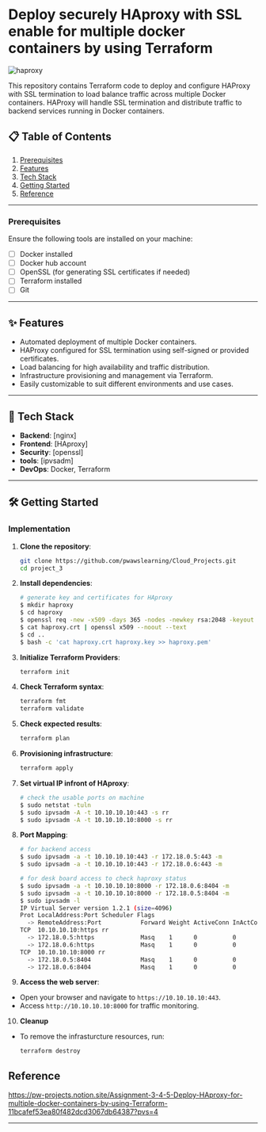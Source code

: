 # Deploy securely HAproxy with SSL enable for multiple docker containers by using Terraform

![haproxy](https://github.com/user-attachments/assets/6e5e33bc-feb2-4bba-9936-1bf67c760533)

This repository contains Terraform code to deploy and configure HAProxy with SSL termination to load balance traffic across multiple Docker containers. HAProxy will handle SSL termination and distribute traffic to backend services running in Docker containers.

## 📋 Table of Contents
1. [Prerequisites](#prerequisites)
2. [Features](#features)
3. [Tech Stack](#tech-stack)
4. [Getting Started](#getting-started)
5. [Reference](#reference)

---

### Prerequisites
Ensure the following tools are installed on your machine:
- [ ] Docker installed
- [ ] Docker hub account
- [ ] OpenSSL (for generating SSL certificates if needed)
- [ ] Terraform installed
- [ ] Git

---

## ✨ Features <a name="features"></a>
- Automated deployment of multiple Docker containers.
- HAProxy configured for SSL termination using self-signed or provided certificates.
- Load balancing for high availability and traffic distribution.
- Infrastructure provisioning and management via Terraform.
- Easily customizable to suit different environments and use cases.

---

## 🚀 Tech Stack <a name="tech-stack"></a>
- **Backend**: [nginx]
- **Frontend**: [HAproxy]
- **Security**: [openssl]
- **tools**: [ipvsadm]
- **DevOps**: Docker, Terraform

---

## 🛠 Getting Started <a name="getting-started"></a>


### Implementation
1. **Clone the repository**:
    ```bash
    git clone https://github.com/pwawslearning/Cloud_Projects.git
    cd project_3
    ```

2. **Install dependencies**:
    ```bash
    # generate key and certificates for HAproxy
    $ mkdir haproxy
    $ cd haproxy
    $ openssl req -new -x509 -days 365 -nodes -newkey rsa:2048 -keyout haproxy.key -out haproxy.crt -subj "/CN=localhost1"
    $ cat haproxy.crt | openssl x509 --noout --text 
    $ cd ..
    $ bash -c 'cat haproxy.crt haproxy.key >> haproxy.pem'
    ```

3. **Initialize Terraform Providers**:
    ```bash
    terraform init
    ```
4. **Check Terraform syntax**:
    ```bash
    terraform fmt
    terraform validate
    ```
5. **Check expected results**:
    ```bash
    terraform plan
    ```
6. **Provisioning infrastructure**:
    ```bash
    terraform apply
    ```
7. **Set virtual IP infront of HAproxy**:
    ```bash
    # check the usable ports on machine
    $ sudo netstat -tuln
    $ sudo ipvsadm -A -t 10.10.10.10:443 -s rr
    $ sudo ipvsadm -A -t 10.10.10.10:8000 -s rr
   ```
8. **Port Mapping**:
    ```bash
    # for backend access
    $ sudo ipvsadm -a -t 10.10.10.10:443 -r 172.18.0.5:443 -m
    $ sudo ipvsadm -a -t 10.10.10.10:443 -r 172.18.0.6:443 -m

    # for desk board access to check haproxy status
    $ sudo ipvsadm -a -t 10.10.10.10:8000 -r 172.18.0.6:8404 -m
    $ sudo ipvsadm -a -t 10.10.10.10:8000 -r 172.18.0.5:8404 -m
    $ sudo ipvsadm -l
    IP Virtual Server version 1.2.1 (size=4096)
    Prot LocalAddress:Port Scheduler Flags
      -> RemoteAddress:Port           Forward Weight ActiveConn InActConn
    TCP  10.10.10.10:https rr
      -> 172.18.0.5:https             Masq    1      0          0         
      -> 172.18.0.6:https             Masq    1      0          0         
    TCP  10.10.10.10:8000 rr
      -> 172.18.0.5:8404              Masq    1      0          0         
      -> 172.18.0.6:8404              Masq    1      0          0 
    ```
    
9. **Access the web server**:
  - Open your browser and navigate to `https://10.10.10.10:443`.
  - Access `http://10.10.10.10:8000` for traffic monitoring.
    
10. **Cleanup**
  - To remove the infrasturcture resources, run:
    ```bash
    terraform destroy
    ```

## Reference <a name="reference"></a>

https://pw-projects.notion.site/Assignment-3-4-5-Deploy-HAproxy-for-multiple-docker-containers-by-using-Terraform-11bcafef53ea80f482dcd3067db64387?pvs=4

---

